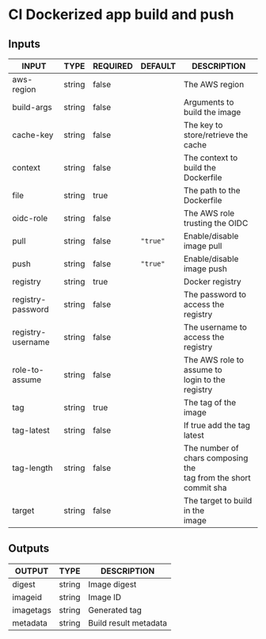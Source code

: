 # CI Dockerized app build and push

## Inputs

<!-- AUTO-DOC-INPUT:START - Do not remove or modify this section -->

|       INPUT       |  TYPE  | REQUIRED | DEFAULT  |                            DESCRIPTION                             |
|-------------------|--------|----------|----------|--------------------------------------------------------------------|
|    aws-region     | string |  false   |          |                           The AWS region                           |
|    build-args     | string |  false   |          |                    Arguments to build the image                    |
|     cache-key     | string |  false   |          |                The key to store/retrieve the cache                 |
|      context      | string |  false   |          |                The context to build the Dockerfile                 |
|       file        | string |   true   |          |                     The path to the Dockerfile                     |
|     oidc-role     | string |  false   |          |                   The AWS role trusting the OIDC                   |
|       pull        | string |  false   | `"true"` |                     Enable/disable image pull                      |
|       push        | string |  false   | `"true"` |                     Enable/disable image push                      |
|     registry      | string |   true   |          |                          Docker registry                           |
| registry-password | string |  false   |          |                The password to access the registry                 |
| registry-username | string |  false   |          |                The username to access the registry                 |
|  role-to-assume   | string |  false   |          |         The AWS role to assume to<br>login to the registry         |
|        tag        | string |   true   |          |                        The tag of the image                        |
|    tag-latest     | string |  false   |          |                     If true add the tag latest                     |
|    tag-length     | string |  false   |          | The number of chars composing the<br>tag from the short commit sha |
|      target       | string |  false   |          |                The target to build in the<br>image                 |

<!-- AUTO-DOC-INPUT:END -->

## Outputs

<!-- AUTO-DOC-OUTPUT:START - Do not remove or modify this section -->

|  OUTPUT   |  TYPE  |      DESCRIPTION      |
|-----------|--------|-----------------------|
|  digest   | string |     Image digest      |
|  imageid  | string |       Image ID        |
| imagetags | string |     Generated tag     |
| metadata  | string | Build result metadata |

<!-- AUTO-DOC-OUTPUT:END -->
